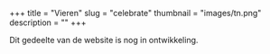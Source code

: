 +++
title = "Vieren"
slug = "celebrate"
thumbnail = "images/tn.png"
description = ""
+++

Dit gedeelte van de website is nog in ontwikkeling.